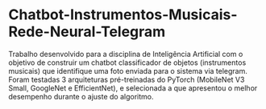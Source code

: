 # Chatbot-Instrumentos-Musicais-Rede-Neural-Telegram
Trabalho desenvolvido para a disciplina de Inteligência Artificial com o objetivo de construir um chatbot classificador de objetos (instrumentos musicais) que identifique uma foto enviada para o sistema via telegram.  Foram testadas 3 arquiteturas pré-treinadas do PyTorch (MobileNet V3 Small, GoogleNet e EfficientNet), e selecionada a que apresentou o melhor desempenho durante o ajuste do algoritmo.
